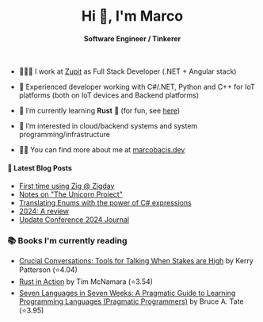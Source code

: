 
<h1 align="center">Hi 👋, I'm Marco</h1>
<h4 align="center">Software Engineer / Tinkerer</h4>

&nbsp;

- 👨🏻‍💻 I work at [Zupit](https://zupit.it/) as Full Stack Developer (.NET + Angular stack)

- 💪 Experienced developer working with C#/.NET, Python and C++ for IoT platforms (both on IoT devices and Backend platforms)

- 🌱 I’m currently learning **Rust** 🦀 (for fun, see [here](https://github.com/marcobacis/adventofcode))

- 👀 I’m interested in cloud/backend systems and system programming/infrastructure

- 👨‍💻 You can find more about me at [marcobacis.dev](https://marcobacis.dev)

#### 📕 Latest Blog Posts
<!-- BLOG-POST-LIST:START -->
- [First time using Zig @ Zigday](https://marcobacis.dev/blog/2025-september-zigday/)
- [Notes on &quot;The Unicorn Project&quot;](https://marcobacis.dev/blog/unicorn-project-notes/)
- [Translating Enums with the power of C# expressions](https://marcobacis.dev/blog/dotnet-enum-translation-expression/)
- [2024: A review](https://marcobacis.dev/blog/2024-review/)
- [Update Conference 2024 Journal](https://marcobacis.dev/blog/2024-update-conference/)
<!-- BLOG-POST-LIST:END -->

### 📚 Books I'm currently reading
<!-- GOODREADS-LIST:START -->
- [Crucial Conversations: Tools for Talking When Stakes are High](https://www.goodreads.com/review/show/7911353148?utm_medium=api&utm_source=rss) by Kerry Patterson (⭐️4.04)
- [Rust in Action](https://www.goodreads.com/review/show/7876574751?utm_medium=api&utm_source=rss) by Tim McNamara (⭐️3.54)
- [Seven Languages in Seven Weeks: A Pragmatic Guide to Learning Programming Languages (Pragmatic Programmers)](https://www.goodreads.com/review/show/7738467651?utm_medium=api&utm_source=rss) by Bruce A. Tate (⭐️3.95)
<!-- GOODREADS-LIST:END -->
